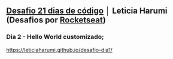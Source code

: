 ## <a href="https://github.com/leticiaharumi/desafio-21dias" target="_blank">Desafio 21 dias de código</a> │ Leticia Harumi (Desafios por <a href="https://www.instagram.com/rocketseat_oficial/" target="_blank">Rocketseat</a>) 
### Dia 2 - Hello World customizado;
https://leticiaharumi.github.io/desafio-dia1/
